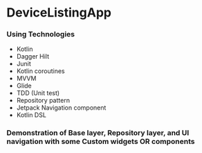 # DeviceListingApp

### Using Technologies ###

* Kotlin
* Dagger Hilt
* Junit
* Kotlin coroutines
* MVVM
* Glide
* TDD (Unit test)
* Repository pattern 
* Jetpack Navigation component
* Kotlin DSL

### Demonstration of Base layer, Repository layer, and UI navigation with some Custom widgets OR components ###

